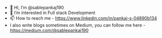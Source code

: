 - 👋 Hi, I’m @sablepankaj190
- 👀 I’m interested in Full stack Development
- 📫 How to reach me - https://www.linkedin.com/in/pankaj-s-04890b134
- I also write blogs sometimes on Medium, you can follow me here - https://medium.com/@sablepankaj190





